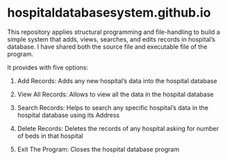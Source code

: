 # hospitaldatabasesystem.github.io
This repository applies structural programming and file-handling to build a simple system that adds, views, searches, and edits records in hospital’s database. I have shared both the source file and executable file of the program.

It provides with five options:

1.	Add Records: Adds any new hospital’s data into the hospital database

2.	View All Records: Allows to view all the data in the hospital database

3.	Search Records: Helps to search any specific hospital’s data in the hospital database using its Address

4.	Delete Records: Deletes the records of any hospital asking for number of beds in that hospital

5.	Exit The Program: Closes the hospital database program

